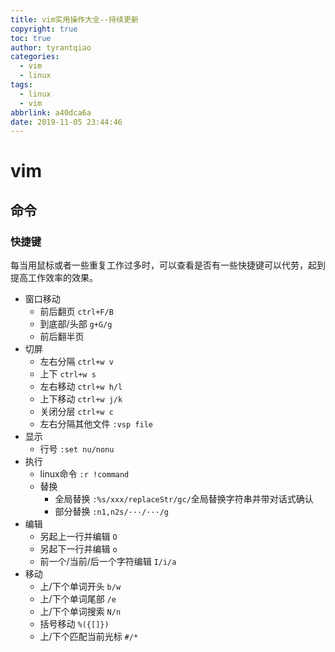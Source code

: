 ```yaml
---
title: vim实用操作大全--持续更新
copyright: true
toc: true
author: tyrantqiao
categories:
  - vim
  - linux
tags:
  - linux
  - vim
abbrlink: a40dca6a
date: 2019-11-05 23:44:46
---
```

# vim

## 命令

### 快捷键

每当用鼠标或者一些重复工作过多时，可以查看是否有一些快捷键可以代劳，起到提高工作效率的效果。

- 窗口移动
    - 前后翻页 `ctrl+F/B` 
    - 到底部/头部 `g+G/g`
    - 前后翻半页
- 切屏
    - 左右分隔 `ctrl+w v`
    - 上下 `ctrl+w s`
    - 左右移动 `ctrl+w h/l`
    - 上下移动 `ctrl+w j/k`
    - 关闭分层 `ctrl+w c`
    - 左右分隔其他文件 `:vsp file`
- 显示
    - 行号 `:set nu/nonu`
- 执行
    - linux命令 `:r !command`
    - 替换
        - 全局替换 `:%s/xxx/replaceStr/gc/`全局替换字符串并带对话式确认
        - 部分替换 `:n1,n2s/···/···/g`
- 编辑
    - 另起上一行并编辑 `O`
    - 另起下一行并编辑 `o`
    - 前一个/当前/后一个字符编辑 `I/i/a`
- 移动
    - 上/下个单词开头 `b/w`
    - 上/下个单词尾部 `/e`
    - 上/下个单词搜索 `N/n`
    - 括号移动 `%({[]})`
    - 上/下个匹配当前光标 `#/*`